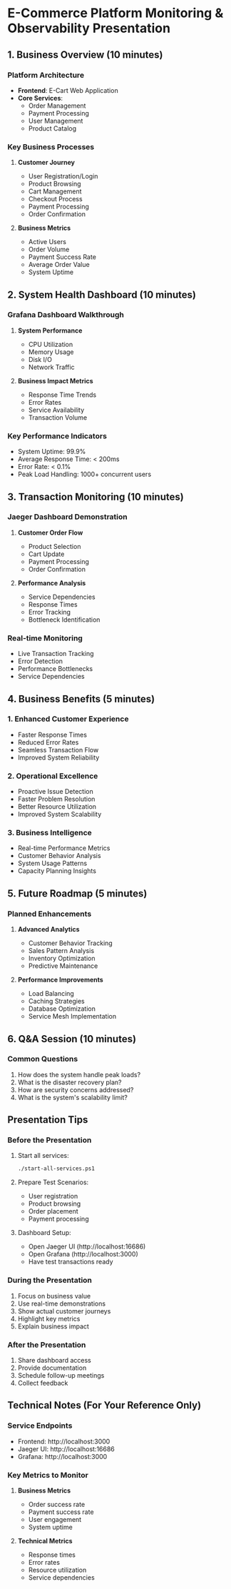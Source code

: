 # E-Commerce Platform Monitoring & Observability Presentation

## 1. Business Overview (10 minutes)

### Platform Architecture
- **Frontend**: E-Cart Web Application
- **Core Services**:
  - Order Management
  - Payment Processing
  - User Management
  - Product Catalog

### Key Business Processes
1. **Customer Journey**
   - User Registration/Login
   - Product Browsing
   - Cart Management
   - Checkout Process
   - Payment Processing
   - Order Confirmation

2. **Business Metrics**
   - Active Users
   - Order Volume
   - Payment Success Rate
   - Average Order Value
   - System Uptime

## 2. System Health Dashboard (10 minutes)

### Grafana Dashboard Walkthrough
1. **System Performance**
   - CPU Utilization
   - Memory Usage
   - Disk I/O
   - Network Traffic

2. **Business Impact Metrics**
   - Response Time Trends
   - Error Rates
   - Service Availability
   - Transaction Volume

### Key Performance Indicators
- System Uptime: 99.9%
- Average Response Time: < 200ms
- Error Rate: < 0.1%
- Peak Load Handling: 1000+ concurrent users

## 3. Transaction Monitoring (10 minutes)

### Jaeger Dashboard Demonstration
1. **Customer Order Flow**
   - Product Selection
   - Cart Update
   - Payment Processing
   - Order Confirmation

2. **Performance Analysis**
   - Service Dependencies
   - Response Times
   - Error Tracking
   - Bottleneck Identification

### Real-time Monitoring
- Live Transaction Tracking
- Error Detection
- Performance Bottlenecks
- Service Dependencies

## 4. Business Benefits (5 minutes)

### 1. Enhanced Customer Experience
- Faster Response Times
- Reduced Error Rates
- Seamless Transaction Flow
- Improved System Reliability

### 2. Operational Excellence
- Proactive Issue Detection
- Faster Problem Resolution
- Better Resource Utilization
- Improved System Scalability

### 3. Business Intelligence
- Real-time Performance Metrics
- Customer Behavior Analysis
- System Usage Patterns
- Capacity Planning Insights

## 5. Future Roadmap (5 minutes)

### Planned Enhancements
1. **Advanced Analytics**
   - Customer Behavior Tracking
   - Sales Pattern Analysis
   - Inventory Optimization
   - Predictive Maintenance

2. **Performance Improvements**
   - Load Balancing
   - Caching Strategies
   - Database Optimization
   - Service Mesh Implementation

## 6. Q&A Session (10 minutes)

### Common Questions
1. How does the system handle peak loads?
2. What is the disaster recovery plan?
3. How are security concerns addressed?
4. What is the system's scalability limit?

## Presentation Tips

### Before the Presentation
1. Start all services:
   ```bash
   ./start-all-services.ps1
   ```

2. Prepare Test Scenarios:
   - User registration
   - Product browsing
   - Order placement
   - Payment processing

3. Dashboard Setup:
   - Open Jaeger UI (http://localhost:16686)
   - Open Grafana (http://localhost:3000)
   - Have test transactions ready

### During the Presentation
1. Focus on business value
2. Use real-time demonstrations
3. Show actual customer journeys
4. Highlight key metrics
5. Explain business impact

### After the Presentation
1. Share dashboard access
2. Provide documentation
3. Schedule follow-up meetings
4. Collect feedback

## Technical Notes (For Your Reference Only)

### Service Endpoints
- Frontend: http://localhost:3000
- Jaeger UI: http://localhost:16686
- Grafana: http://localhost:3000

### Key Metrics to Monitor
1. **Business Metrics**
   - Order success rate
   - Payment success rate
   - User engagement
   - System uptime

2. **Technical Metrics**
   - Response times
   - Error rates
   - Resource utilization
   - Service dependencies 